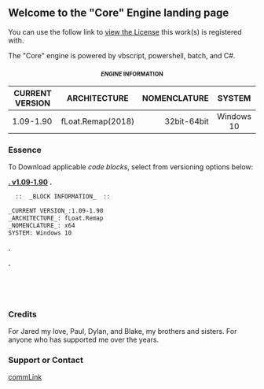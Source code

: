 ## Welcome to the "Core" Engine landing page

  You can use the follow link to [view the License](https://motion-i.github.io/Clamp-CC-x.1-License-Registry/) this work(s) is registered with.

The "Core" engine is powered by vbscript, powershell, batch, and C#.



### <p align="center"> <sub><sup>_ENGINE_ INFORMATION</sup></sub></p>




| CURRENT VERSION |     ARCHITECTURE     |       NOMENCLATURE     |          SYSTEM        |
| --------------- |:--------------------:| ----------------------:|:----------------------:|
| 1.09-1.90       |   fLoat.Remap(2018)  |       32bit-64bit      |        Windows 10      |
  








### Essence

To Download applicable _code blocks_, select from versioning options below:

[**.  v1.09-1.90**](https://help.github.com/categories/github-pages-basics/)
**.**

```markdown
  ::  _BLOCK INFORMATION_  ::

_CURRENT VERSION_:1.09-1.90
_ARCHITECTURE_: fLoat.Remap
_NOMENCLATURE_: x64
SYSTEM: Windows 10
```

**.**

**.**

⠀⠀⠀




⠀⠀⠀

### Credits

For Jared my love, Paul, Dylan, and Blake, my brothers and sisters.
For anyone who has supported me over the years.

### Support or Contact

[commLink](https://help.github.com/categories/github-pages-basics/)
